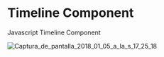 # Timeline Component
Javascript Timeline Component

<img src="https://image.ibb.co/bPYybb/Captura_de_pantalla_2018_01_05_a_la_s_17_25_18.png" alt="Captura_de_pantalla_2018_01_05_a_la_s_17_25_18" border="0">
